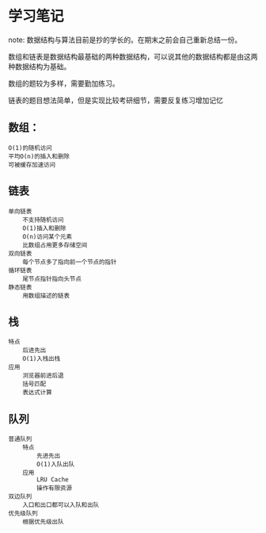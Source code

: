 # 学习笔记

note: 数据结构与算法目前是抄的学长的。在期末之前会自己重新总结一份。


数组和链表是数据结构最基础的两种数据结构，可以说其他的数据结构都是由这两种数据结构为基础。

数组的题较为多样，需要勤加练习。

链表的题目想法简单，但是实现比较考研细节，需要反复练习增加记忆

## 数组：
    O(1)的随机访问
    平均O(n)的插入和删除
    可被缓存加速访问

## 链表
	单向链表
		不支持随机访问
		O(1)插入和删除
		O(n)访问某个元素
		比数组占用更多存储空间
	双向链表
		每个节点多了指向前一个节点的指针
	循环链表
		尾节点指针指向头节点
	静态链表
		用数组描述的链表

## 栈
    特点
        后进先出
        O(1)入栈出栈
    应用
        浏览器前进后退
        括号匹配
        表达式计算
## 队列
    普通队列
        特点
            先进先出
            O(1)入队出队
        应用
            LRU Cache
            操作有限资源
    双边队列
        入口和出口都可以入队和出队
    优先级队列
        根据优先级出队

